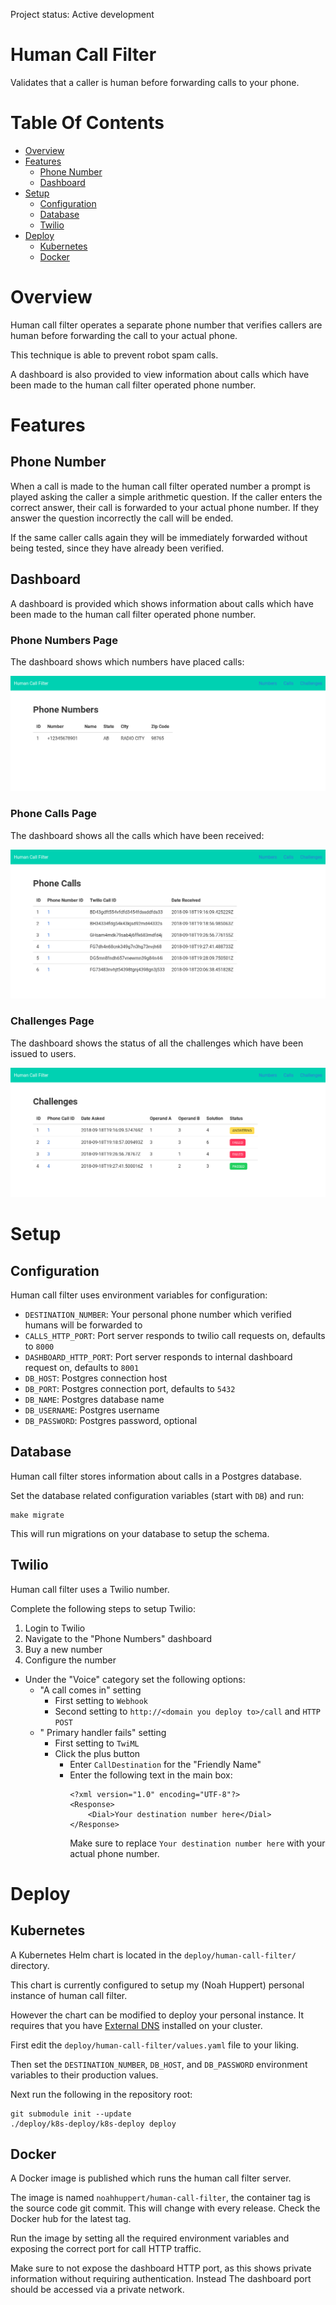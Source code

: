 Project status: Active development

# Human Call Filter
Validates that a caller is human before forwarding calls to your phone.

# Table Of Contents
- [Overview](#overview)
- [Features](#features)
	- [Phone Number](#phone-number)
	- [Dashboard](#dashboard)
- [Setup](#setup)
	- [Configuration](#configuration)
	- [Database](#database)
	- [Twilio](#twilio)
- [Deploy](#deploy)
	- [Kubernetes](#kubernetes)
	- [Docker](#docker)

# Overview
Human call filter operates a separate phone number that verifies callers are 
human before forwarding the call to your actual phone.  

This technique is able to prevent robot spam calls.  

A dashboard is also provided to view information about calls which have been 
made to the human call filter operated phone number.

# Features
## Phone Number
When a call is made to the human call filter operated number a prompt is played 
asking the caller a simple arithmetic question. If the caller enters the 
correct answer, their call is forwarded to your actual phone number. If they 
answer the question incorrectly the call will be ended.

If the same caller calls again they will be immediately forwarded without 
being tested, since they have already been verified.

## Dashboard
A dashboard is provided which shows information about calls which have been 
made to the human call filter operated phone number.

### Phone Numbers Page
The dashboard shows which numbers have placed calls:

![Dashboard numbers page](/imgs/dashboard-phone-numbers-screenshot.png)

### Phone Calls Page
The dashboard shows all the calls which have been received:

![Dashboard calls page](/imgs/dashboard-phone-calls-screenshot.png)

### Challenges Page
The dashboard shows the status of all the challenges which have been issued to 
users.  

![Dashboard challenges page](/imgs/dashboard-challenges-screenshot.png)

# Setup
## Configuration
Human call filter uses environment variables for configuration:

- `DESTINATION_NUMBER`: Your personal phone number which verified humans will 
	be forwarded to
- `CALLS_HTTP_PORT`: Port server responds to twilio call requests on,
	defaults to `8000`
- `DASHBOARD_HTTP_PORT`: Port server responds to internal dashboard request on,
	defaults to `8001`
- `DB_HOST`: Postgres connection host
- `DB_PORT`: Postgres connection port, defaults to `5432`
- `DB_NAME`: Postgres database name
- `DB_USERNAME`: Postgres username
- `DB_PASSWORD`: Postgres password, optional

## Database
Human call filter stores information about calls in a Postgres database.  

Set the database related configuration variables (start with `DB`) and run:

```
make migrate
```

This will run migrations on your database to setup the schema.

## Twilio
Human call filter uses a Twilio number.  

Complete the following steps to setup Twilio:

1. Login to Twilio  
2. Navigate to the "Phone Numbers" dashboard  
3. Buy a new number  
4. Configure the number  
  - Under the "Voice" category set the following options:
    - "A call comes in" setting
	  - First setting to `Webhook` 
	  - Second setting to `http://<domain you deploy to>/call` and `HTTP POST`
	- " Primary handler fails" setting
	  - First setting to `TwiML`
	  - Click the plus button
	    - Enter `CallDestination` for the "Friendly Name"
		- Enter the following text in the main box:
			```
			<?xml version="1.0" encoding="UTF-8"?>
            <Response>
                <Dial>Your destination number here</Dial>
            </Response>
            ```
			Make sure to replace `Your destination number here` with your 
			actual phone number.

# Deploy
## Kubernetes
A Kubernetes Helm chart is located in the `deploy/human-call-filter/` 
directory.  

This chart is currently configured to setup my (Noah Huppert) personal instance 
of human call filter.  

However the chart can be modified to deploy your personal instance. It requires 
that you have 
[External DNS](https://github.com/kubernetes-incubator/external-dns) installed 
on your cluster.  

First edit the `deploy/human-call-filter/values.yaml` file to your liking.  

Then set the `DESTINATION_NUMBER`, `DB_HOST`, and `DB_PASSWORD` environment 
variables to their production values.  

Next run the following in the repository root:

```
git submodule init --update
./deploy/k8s-deploy/k8s-deploy deploy
```

## Docker
A Docker image is published which runs the human call filter server.  

The image is named `noahhuppert/human-call-filter`, the container tag is the 
source code git commit. This will change with every release. Check the Docker 
hub for the latest tag.  

Run the image by setting all the required environment variables and exposing 
the correct port for call HTTP traffic.  

Make sure to not expose the dashboard HTTP port, as this shows private 
information without requiring authentication. Instead The dashboard port should 
be accessed via a private network.
